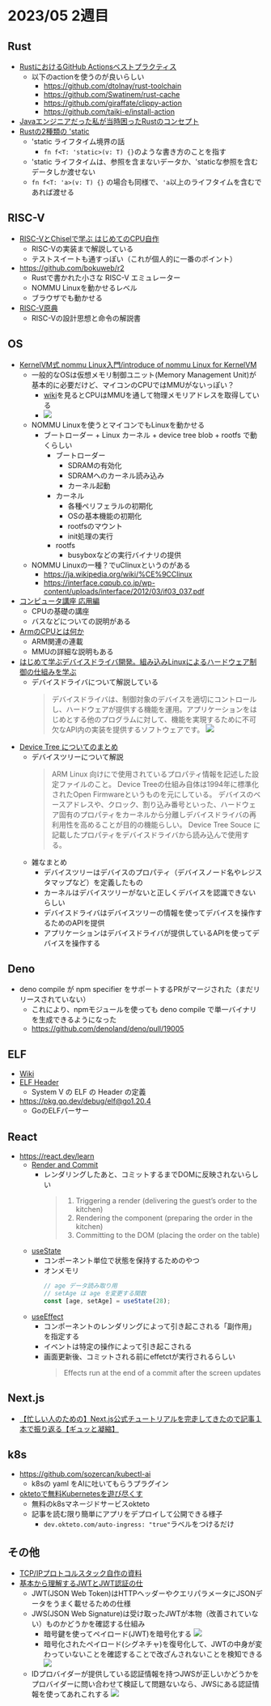 # 2023/05 2週目

## Rust
- [RustにおけるGitHub Actionsベストプラクティス](https://techblog.paild.co.jp/entry/2023/04/10/170218)
  - 以下のactionを使うのが良いらしい
    - https://github.com/dtolnay/rust-toolchain
    - https://github.com/Swatinem/rust-cache
    - https://github.com/giraffate/clippy-action
    - https://github.com/taiki-e/install-action
- [Javaエンジニアだった私が当時困ったRustのコンセプト](https://techblog.paild.co.jp/entry/2023/04/24/172723)
- [Rustの2種類の 'static](https://laysakura.github.io/2020/05/21/rust-static-lifetime-and-static-bounds/)
  - 'static ライフタイム境界の話
    - `fn f<T: 'static>(v: T) {}`のような書き方のことを指す
  - 'static ライフタイムは、参照を含まないデータか、'staticな参照を含むデータしか渡せない
  -  `fn f<T: 'a>(v: T) {}` の場合も同様で、`'a`以上のライフタイムを含むであれば渡せる

## RISC-V
- [RISC-VとChiselで学ぶ はじめてのCPU自作](https://gihyo.jp/book/2021/978-4-297-12305-5)
  - RISC-Vの実装まで解説している
  - テストスイートも通すっぽい（これが個人的に一番のポイント）
- https://github.com/bokuweb/r2
  - Rustで書かれた小さな RISC-V エミュレーター
  - NOMMU Linuxを動かせるレベル
  - ブラウザでも動かせる
- [RISC-V原典](https://bookplus.nikkei.com/atcl/catalog/18/269170/)
  - RISC-Vの設計思想と命令の解説書

## OS
- [KernelVM式 nommu Linux入門/introduce of nommu Linux for KernelVM](https://speakerdeck.com/tnishinaga/introduce-of-nommu-linux-for-kernelvm)
  - 一般的なOSは仮想メモリ制御ユニット(Memory Management Unit)が基本的に必要だけど、マイコンのCPUではMMUがないっぽい？
    - [wiki](https://ja.wikipedia.org/wiki/%E3%83%A1%E3%83%A2%E3%83%AA%E7%AE%A1%E7%90%86%E3%83%A6%E3%83%8B%E3%83%83%E3%83%88)を見るとCPUはMMUを通して物理メモリアドレスを取得している
    - ![](https://upload.wikimedia.org/wikipedia/commons/d/dc/MMU_principle_updated.png)
  - NOMMU Linuxを使うとマイコンでもLinuxを動かせる
    - ブートローダー + Linux カーネル + device tree blob + rootfs で動くらしい
      - ブートローダー
        - SDRAMの有効化
        - SDRAMへのカーネル読み込み
        - カーネル起動
      - カーネル
        - 各種ペリフェラルの初期化
        - OSの基本機能の初期化
        - rootfsのマウント
        - init処理の実行
      - rootfs
        - busyboxなどの実行バイナリの提供
  - NOMMU Linuxの一種？でuClinuxというのがある
    - https://ja.wikipedia.org/wiki/%CE%9CClinux
    - https://interface.cqpub.co.jp/wp-content/uploads/interface/2012/03/if03_037.pdf
- [コンピュータ講座 応用編](https://jp.fujitsu.com/family/familyroom/syuppan/family/webs/serial-comp2/index.html)
  - CPUの基礎の講座
  - バスなどについての説明がある
- [ArmのCPUとは何か](https://www.aps-web.jp/academy/ca/234/)
  - ARM関連の連載
  - MMUの詳細な説明もある
- [はじめて学ぶデバイスドライバ開発。組み込みLinuxによるハードウェア制御の仕組みを学ぶ](https://www.aps-web.jp/academy/23638/)
  - デバイスドライバについて解説している
    > デバイスドライバは、制御対象のデバイスを適切にコントロールし、ハードウェアが提供する機能を運用。アプリケーションをはじめとする他のプログラムに対して、機能を実現するために不可欠なAPI内の実装を提供するソフトウェアです。
    ![](https://www.aps-web.jp/wp-data/wp-content/uploads/2020/11/acd-wrlinux-07-fig05.png)
- [Device Tree についてのまとめ](https://qiita.com/koara-local/items/ed99a7b96a0ca252fc4e)
  - デバイスツリーについて解説
    > ARM Linux 向けにで使用されているプロパティ情報を記述した設定ファイルのこと。
    > Device Treeの仕組み自体は1994年に標準化されたOpen Firmwareというものを元にしている。
    > デバイスのベースアドレスや、クロック、割り込み番号といった、ハードウェア固有のプロパティをカーネルから分離しデバイスドライバの再利用性を高めることが目的の機能らしい。
    > Device Tree Souce に記載したプロパティをデバイスドライバから読み込んで使用する。
  - 雑なまとめ
    - デバイスツリーはデバイスのプロパティ（デバイスノード名やレジスタマップなど）を定義したもの
    - カーネルはデバイスツリーがないと正しくデバイスを認識できないらしい
    - デバイスドライバはデバイスツリーの情報を使ってデバイスを操作するためのAPIを提供
    - アプリケーションはデバイスドライバが提供しているAPIを使ってデバイスを操作する

## Deno
- deno compile が npm specifier をサポートするPRがマージされた（まだリリースされていない）
  - これにより、npmモジュールを使っても deno compile で単一バイナリを生成できるようになった
  - https://github.com/denoland/deno/pull/19005

## ELF
- [Wiki](https://en.wikipedia.org/wiki/Executable_and_Linkable_Format)
- [ELF Header](https://www.sco.com/developers/gabi/latest/ch4.eheader.html)
  - System V の ELF の Header の定義
- https://pkg.go.dev/debug/elf@go1.20.4
  - GoのELFパーサー

## React
- https://react.dev/learn
  - [Render and Commit](https://react.dev/learn/render-and-commit)
    - レンダリングしたあと、コミットするまでDOMに反映されないらしい
      > 1. Triggering a render (delivering the guest’s order to the kitchen)
      > 2. Rendering the component (preparing the order in the kitchen)
      > 3. Committing to the DOM (placing the order on the table)
  - [useState](https://react.dev/reference/react/useState)
    - コンポーネント単位で状態を保持するためのやつ
    - オンメモリ
      ```ts
      // age データ読み取り用
      // setAge は age を変更する関数
      const [age, setAge] = useState(28);
      ```
  - [useEffect](https://react.dev/learn/synchronizing-with-effects)
    - コンポーネントのレンダリングによって引き起こされる「副作用」を指定する
    - イベントは特定の操作によって引き起こされる
    - 画面更新後、コミットされる前にeffetctが実行されるらしい
      > Effects run at the end of a commit after the screen updates

## Next.js
- [【忙しい人のための】Next.js公式チュートリアルを完走してきたので記事１本で振り返る【ギュッと凝縮】](https://dev.classmethod.jp/articles/complete-nextjs-tutorial/)

## k8s
- https://github.com/sozercan/kubectl-ai
  - k8sの yaml をAIに吐いてもらうプラグイン
- [oktetoで無料Kubernetesを遊び尽くす](https://zenn.dev/aoi/articles/9ff83fe3c2e58d)
  - 無料のk8sマネージドサービスokteto
  - 記事を読む限り簡単にアプリをデプロイして公開できる様子
    - `dev.okteto.com/auto-ingress: "true"`ラベルをつけるだけ

## その他
- [TCP/IPプロトコルスタック自作の資料](https://drive.google.com/drive/folders/1k2vymbC3vUk5CTJbay4LLEdZ9HemIpZe)
- [基本から理解するJWTとJWT認証の仕](https://developer.mamezou-tech.com/blogs/2022/12/08/jwt-auth/)
  - JWT(JSON Web Token)はHTTPヘッダーやクエリパラメータにJSONデータをうまく載せるための仕様
  - JWS(JSON Web Signature)は受け取ったJWTが本物（改善されていない）ものかどうかを確認する仕組み
    - 暗号鍵を使ってペイロード(JWT)を暗号化する
      ![](https://developer.mamezou-tech.com/img/blogs/2022/1208_jwt-sign.drawio.svg)
    - 暗号化されたペイロード(シグネチャ)を復号化して、JWTの中身が変わっていないことを確認することで改ざんされないことを検知できる
      ![](https://developer.mamezou-tech.com/img/blogs/2022/1208_jwt-verify.drawio.svg)
  - IDプロバイダーが提供している認証情報を持つJWSが正しいかどうかをプロバイダーに問い合わせて検証して問題ないなら、JWSにある認証情報を使ってあれこれする
    ![](https://developer.mamezou-tech.com/img/blogs/2022/1208_jwt-auth.drawio.svg)
